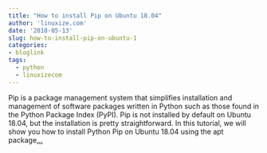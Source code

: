 ```yaml
---
title: "How to install Pip on Ubuntu 18.04"
author: 'linuxize.com'
date: '2018-05-13'
slug: how-to-install-pip-on-ubuntu-1
categories:
- bloglink
tags:
  - python
  - linuxizecom
---
```


Pip is a package management system that simplifies installation and management of software packages written in Python such as those found in the Python Package Index (PyPI). Pip is not installed by default on Ubuntu 18.04, but the installation is pretty straightforward. In this tutorial, we will show you how to install Python Pip on Ubuntu 18.04 using the apt package[... <i class="fas fa-external-link-alt"></i>](https://linuxize.com/post/how-to-install-pip-on-ubuntu-18.04/)

